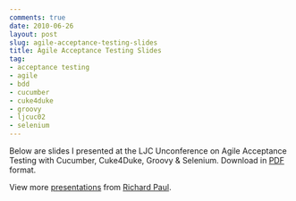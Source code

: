 ```yaml
---
comments: true
date: 2010-06-26
layout: post
slug: agile-acceptance-testing-slides
title: Agile Acceptance Testing Slides
tag:
- acceptance testing
- agile
- bdd
- cucumber
- cuke4duke
- groovy
- ljcuc02
- selenium
---
```


Below are slides I presented at the LJC Unconference on Agile Acceptance Testing with Cucumber, Cuke4Duke, Groovy & Selenium.  Download in [PDF](http://www.rapaul.com/wp-content/uploads/2010/06/Acceptance_Tests.pdf) format.



View more [presentations](http://www.slideshare.net/) from [Richard Paul](http://www.slideshare.net/rapaul).
